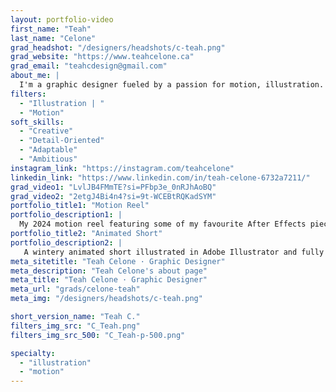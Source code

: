 ```yaml
---
layout: portfolio-video
first_name: "Teah"
last_name: "Celone"
grad_headshot: "/designers/headshots/c-teah.png"
grad_website: "https://www.teahcelone.ca"
grad_email: "teahcdesign@gmail.com"
about_me: |
  I'm a graphic designer fueled by a passion for motion, illustration. While I enjoy all aspects of design, motion graphics is definitely my favourite, and I hope to pursue it further in my design journey. Being in the program has broadened my design perspective in ways I hadn't imagined, and I'm grateful for the skills I picked up along the way. I can't wait to learn more and start sharing my creative ideas in the field.
filters:
  - "Illustration | "
  - "Motion"
soft_skills:
  - "Creative"
  - "Detail-Oriented"  
  - "Adaptable" 
  - "Ambitious"   
instagram_link: "https://instagram.com/teahcelone"
linkedin_link: "https://www.linkedin.com/in/teah-celone-6732a7211/"
grad_video1: "LvlJB4FMmTE?si=PFbp3e_0nRJhAoBQ"
grad_video2: "2etgJ4Bi4n4?si=9t-WCEBtRQKadSYM"
portfolio_title1: "Motion Reel"
portfolio_description1: |
  My 2024 motion reel featuring some of my favourite After Effects pieces from the last year!
portfolio_title2: "Animated Short"
portfolio_description2: |
   A wintery animated short illustrated in Adobe Illustrator and fully animated in Adobe After Effects. 
meta_sitetitle: "Teah Celone · Graphic Designer"
meta_description: "Teah Celone's about page"
meta_title: "Teah Celone · Graphic Designer"
meta_url: "grads/celone-teah"
meta_img: "/designers/headshots/c-teah.png"

short_version_name: "Teah C."
filters_img_src: "C_Teah.png"
filters_img_src_500: "C_Teah-p-500.png"

specialty:
  - "illustration"
  - "motion"
---
```

